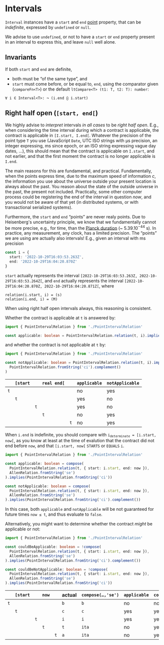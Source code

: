 # Intervals

`Interval` instances have a `start` and `end` [point](Points.md) property, that can be _indefinite_, expressed by
`undefined` or `null`.

We advise to use `undefined`, or not to have a `start` or `end` property present in an interval to express this, and
leave `null` well alone.

## Invariants

If both `start` and `end` are definite,

- both must be “of the same type”, and
- `start` must come before, or be equal to, `end`, using the comparator given (`compareFn<T>`) or the default
  `ltCompare<T> (t1: T, t2: T): number`:

```
∀ i ∈ Interval<T>: ¬ (i.end ⨀ i.start)
```

## Right half open (`[start, end[`)

We highly advise to _interpret_ intervals _in all cases_ to be _right half open_. E.g., when considering the time
interval during which a contract is applicable, the contract is applicable in `[I.start, I.end[`. Whatever the precision
of the point type `T` you use (JavaScript `Date`, UTC ISO strings with μs precision, an integer expressing, ms since
epoch, or an ISO string expressing vague day dates, …), this should mean that the contract is applicable on `I.start`,
and not earlier, and that the first moment the contract is no longer applicable is `I.end`.

The main reasons for this are fundamental, and practical. Fundamentally, when the points express time, due to the
maximum speed of information _c_, the information you use about the universe outside your present location is always
about the past. You reason about the state of the outside universe in the past, the present not included. Practically,
some other computer process could be registering the end of the interval in question _now_, and you would not be aware
of that yet (in distributed systems, or with transactional serialized systems).

Furthermore, the `start` and `end` “points” are never realy points. Due to Heisenberg's uncertainty principle, we know
that we fundamentally cannot be more precise, e.g., for time, than the
[Planck duration](https://en.wikipedia.org/wiki/Planck_units#Planck_time) (~ 5.39.10<sup>−44</sup> s). In practice, any
measurement, any clock, has a limited precision. The “points” we are using are actually also intervals! E.g., given an
interval with ms precision

```ts
const i = {
  start: '2022-10-29T16:03:53.263Z',
  end: '2022-10-29T16:04:20.870Z'
}
```

`start` actually represents the interval `[2022-10-29T16:03:53.263Z, 2022-10-29T16:03:53.264Z[`, and `end` actually
represents the interval `[2022-10-29T16:04:20.870Z, 2022-10-29T16:04:20.871Z[`, where

```
relation(i.start, i) = (s)
relation(i.end, i) = (M)
```

When using right half open intervals always, this reasoning is consistent.

Whether the contract is applicable at `t` is answered by:

```ts
import { PointIntervalRelation } from './PointIntervalRelation'

const applicable: boolean = PointIntervalRelation.relation(t, i).implies(PointIntervalRelation.fromString('ci'))
```

and whether the contract is not applicable at `t` by:

```ts
import { PointIntervalRelation } from './PointIntervalRelation'

const notApplicable: boolean = PointIntervalRelation.relation(t, i).implies(
  PointIntervalRelation.fromString('ci').complement()
)
```

|     | `[start` |     | `real end[` |     | `applicable` | `notApplicable` |
| --- | -------- | --- | ----------- | --- | ------------ | --------------- |
| `t` |          |     |             |     | no           | yes             |
|     | `t`      |     |             |     | yes          | no              |
|     |          | `t` |             |     | yes          | no              |
|     |          |     | `t`         |     | no           | yes             |
|     |          |     |             | `t` | no           | yes             |

When `i.end` is indefinite, you should compare with <code>i<sub>determinate</sub> = [i.start, now[</code>, as you know
at least at the time of evalution that the contract did not end before `now`, and that `[i.start, now[` `STARTS` or
`EQUALS` `i`.

```ts
import { PointIntervalRelation } from './PointIntervalRelation'

const applicable: boolean = compose(
  PointIntervalRelation.relation(t, { start: i.start, end: now }),
  AllenRelation.fromString('se')
).implies(PointIntervalRelation.fromString('ci'))

const notApplicable: boolean = compose(
  PointIntervalRelation.relation(t, { start: i.start, end: now }),
  AllenRelation.fromString('se')
).implies(PointIntervalRelation.fromString('ci').complement())
```

In this case, both `applicable` and `notApplicable` will be not guaranteed for future times `now ≤ t`, and thus evaluate
to `false`.

Alternatively, you might want to determine whether the contract _might_ be applicable or not:

```ts
import { PointIntervalRelation } from './PointIntervalRelation'

const couldBeApplicable: boolean = !compose(
  PointIntervalRelation.relation(t, { start: i.start, end: now }),
  AllenRelation.fromString('se')
).implies(PointIntervalRelation.fromString('ci').complement())

const couldBeNotApplicable: boolean = !compose(
  PointIntervalRelation.relation(t, { start: i.start, end: now }),
  AllenRelation.fromString('se')
).implies(PointIntervalRelation.fromString('ci'))
```

|     | `[start` |     | `now` |     | actual | `compose(…,'se')` | `applicable` | `couldBeApplicable` | `notApplicable` | `couldBeNotApplicable` |
| --- | -------- | --- | ----- | --- | ------ | ----------------- | ------------ | ------------------- | --------------- | ---------------------- |
| `t` |          |     |       |     | `b`    | `b`               | no           | no                  | yes             | yes                    |
|     | `t`      |     |       |     | `c`    | `c`               | yes          | yes                 | no              | no                     |
|     |          | `t` |       |     | `i`    | `i`               | yes          | yes                 | no              | no                     |
|     |          |     | `t`   |     | `t`    | `ita`             | no           | yes                 | no              | yes                    |
|     |          |     |       | `t` | `a`    | `ita`             | no           | yes                 | no              | yes                    |

